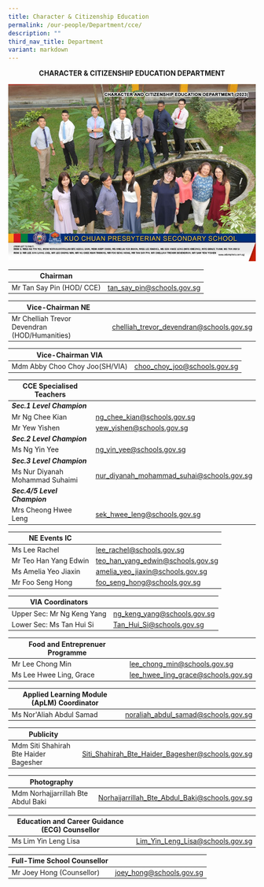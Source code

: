 ```yaml
---
title: Character & Citizenship Education
permalink: /our-people/Department/cce/
description: ""
third_nav_title: Department
variant: markdown
---
```

**<center>CHARACTER &amp; CITIZENSHIP EDUCATION DEPARTMENT</center>**

![CCE2023](/images/Our%20People/Departments/CCE/charactece2023.jpg)


| Chairman |  |  
| -------- | -------- | 
| Mr Tan Say Pin (HOD/ CCE)|tan_say_pin@schools.gov.sg | <br><br>

| Vice-Chairman NE |  | 
| -------- | -------- | 
|Mr Chelliah Trevor Devendran (HOD/Humanities)|        chelliah_trevor_devendran@schools.gov.sg |<br><br>

| Vice-Chairman VIA|  |  
| -------- | -------- | 
|Mdm  Abby Choo Choy Joo(SH/VIA)|choo_choy_joo@schools.gov.sg |<br><br>

| CCE Specialised Teachers |  |  
| -------- | -------- | 
|***Sec.1 Level Champion***| |
|Mr Ng Chee Kian|ng_chee_kian@schools.gov.sg |
|Mr Yew Yishen|yew_yishen@schools.gov.sg |
|***Sec.2 Level Champion***| |
|Ms Ng Yin Yee|ng_yin_yee@schools.gov.sg |
|***Sec.3 Level Champion***| |
|Ms Nur Diyanah Mohammad Suhaimi|nur_diyanah_mohammad_suhai@schools.gov.sg |
|***Sec.4/5 Level Champion***| |
|Mrs Cheong Hwee Leng|sek_hwee_leng@schools.gov.sg  |<br><br>

| NE Events IC |  | 
| -------- | -------- | 
|Ms Lee Rachel  |lee_rachel@schools.gov.sg |
|Mr Teo Han Yang Edwin|teo_han_yang_edwin@schools.gov.sg |
|Ms Amelia Yeo Jiaxin |amelia_yeo_jiaxin@schools.gov.sg |
|Mr Foo Seng Hong|foo_seng_hong@schools.gov.sg |<br><br>

|VIA Coordinators |  | 
| -------- | -------- | 
|Upper Sec: Mr Ng Keng Yang|ng_keng_yang@schools.gov.sg |
|Lower Sec: Ms Tan Hui Si   |Tan_Hui_Si@schools.gov.sg |<br><br>


|**Food and Entreprenuer Programme**| |
| -------- | -------- | 
|Mr Lee Chong Min |lee_chong_min@schools.gov.sg|
|Ms Lee Hwee Ling, Grace|lee_hwee_ling_grace@schools.gov.sg |<br><br>

|**Applied Learning Module (ApLM) Coordinator**| |
| -------- | -------- | 
|Ms Nor'Aliah Abdul Samad |noraliah_abdul_samad@schools.gov.sg|<br><br>

|**Publicity**||
| -------- | -------- | 
|Mdm Siti Shahirah Bte Haider Bagesher|Siti_Shahirah_Bte_Haider_Bagesher@schools.gov.sg|<br><br>

|**Photography**||
| -------- | -------- | 
|Mdm Norhajjarrillah Bte Abdul Baki|Norhajjarrillah_Bte_Abdul_Baki@schools.gov.sg|<br><br>
 
|**Education and Career Guidance (ECG)  Counsellor**||
| -------- | -------- | 
|Ms Lim Yin Leng Lisa   |Lim_Yin_Leng_Lisa@schools.gov.sg|<br><br>

| **Full-Time School Counsellor** ||
| -------- | -------- | 
|Mr Joey Hong (Counsellor) |joey_hong@schools.gov.sg |<br><br>
